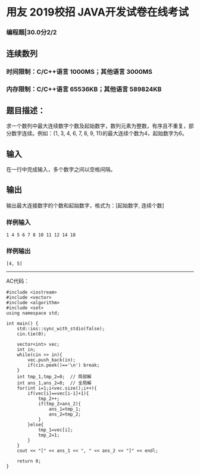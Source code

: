 # 用友 2019校招 JAVA开发试卷在线考试
### 编程题|30.0分2/2
## 连续数列
### 时间限制：C/C++语言 1000MS；其他语言 3000MS
### 内存限制：C/C++语言 65536KB；其他语言 589824KB
## 题目描述：
求一个数列中最大连续数字个数及起始数字，数列元素为整数，有序且不重复，部分数字连续。例如：{1, 3, 4, 6, 7, 8, 9, 11}的最大连续个数为4，起始数字为6。
## 输入
在一行中完成输入，多个数字之间以空格间隔。
## 输出
输出最大连接数字的个数和起始数字，格式为：[起始数字, 连续个数] 

### 样例输入
	1 4 5 6 7 8 10 11 12 14 18
### 样例输出
	[4, 5]

----

AC代码：

	#include <iostream>
	#include <vector>
	#include <algorithm>
	#include <set>
	using namespace std;
	
	int main() {
	    std::ios::sync_with_stdio(false);
	    cin.tie(0);
	
	    vector<int> vec;
	    int in;
	    while(cin >> in){
	        vec.push_back(in);
	        if(cin.peek()=='\n') break;
	    }
	    int tmp_1,tmp_2=0;  // 局部解
	    int ans_1,ans_2=0;  // 全局解
	    for(int i=1;i<vec.size();i++){
	        if(vec[i]==vec[i-1]+1){
	            tmp_2++;
	            if(tmp_2>ans_2){
	                ans_1=tmp_1;
	                ans_2=tmp_2;
	            }
	        }else{
	            tmp_1=vec[i];
	            tmp_2=1;
	        }
	    }
	    cout << "[" << ans_1 << ", " << ans_2 << "]" << endl;
	
	    return 0;
	}

